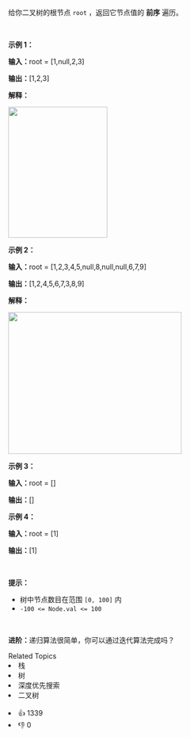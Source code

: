 <p>给你二叉树的根节点 <code>root</code> ，返回它节点值的&nbsp;<strong>前序</strong><em>&nbsp;</em>遍历。</p>

<p>&nbsp;</p>

<p><strong class="example">示例 1：</strong></p>

<div class="example-block"> 
 <p><strong>输入：</strong><span class="example-io">root = [1,null,2,3]</span></p> 
</div>

<p><strong>输出：</strong><span class="example-io">[1,2,3]</span></p>

<p><strong>解释：</strong></p>

<p><img alt="" src="https://assets.leetcode.com/uploads/2024/08/29/screenshot-2024-08-29-202743.png" style="width: 200px; height: 264px;" /></p>

<p><strong class="example">示例 2：</strong></p>

<div class="example-block"> 
 <p><span class="example-io"><b>输入：</b>root = [1,2,3,4,5,null,8,null,null,6,7,9]</span></p> 
</div>

<p><span class="example-io"><b>输出：</b>[1,2,4,5,6,7,3,8,9]</span></p>

<p><strong>解释：</strong></p>

<p><img alt="" src="https://assets.leetcode.com/uploads/2024/08/29/tree_2.png" style="width: 350px; height: 286px;" /></p>

<p><strong class="example">示例 3：</strong></p>

<div class="example-block"> 
 <p><span class="example-io"><b>输入：</b>root = []</span></p> 
</div>

<p><span class="example-io"><b>输出：</b>[]</span></p>

<p><strong class="example">示例 4：</strong></p>

<div class="example-block"> 
 <p><strong>输入：</strong><span class="example-io">root = [1]</span></p> 
</div>

<p><span class="example-io"><b>输出：</b>[1]</span></p>

<p>&nbsp;</p>

<p><strong>提示：</strong></p>

<ul> 
 <li>树中节点数目在范围 <code>[0, 100]</code> 内</li> 
 <li><code>-100 &lt;= Node.val &lt;= 100</code></li> 
</ul>

<p>&nbsp;</p>

<p><strong>进阶：</strong>递归算法很简单，你可以通过迭代算法完成吗？</p>

<div><div>Related Topics</div><div><li>栈</li><li>树</li><li>深度优先搜索</li><li>二叉树</li></div></div><br><div><li>👍 1339</li><li>👎 0</li></div>